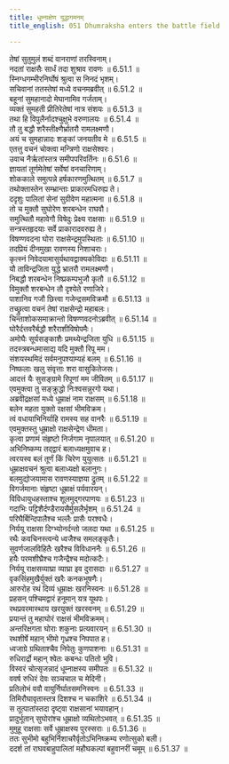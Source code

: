```yaml
---
title: धूम्नाक्षेण युद्धागमनम्
title_english: 051 Dhumraksha enters the battle field

---
```

<div class="audioEmbed"  caption="श्रीराम-हरिसीताराममूर्ति-घनपाठिभ्यां वचनम्" src="https://archive.org/download/Ramayana-recitation-Sriram-harisItArAmamUrti-Ghanapaati-v2/Kanda_6/Kanda_6_YK-051-Dhumraksha_enters_the_battle_field_0.mp3"></div>

तेषां सुतुमुलं शब्दं वानराणां तरस्विनाम्।  
नदतां राक्षसैः सार्धं तदा शुश्राव रावणः ॥ 6.51.1 ॥   
स्निग्धगम्भीरनिर्घोषं श्रुत्वा स निनदं भृशम्।  
सचिवानां ततस्तेषां मध्ये वचनमब्रवीत् ॥ 6.51.2 ॥   
बहूनां सुमहानादो मेघानामिव गर्जताम्।  
व्यक्तं सुमहती प्रीतिरेतेषां नात्र संशयः ॥ 6.51.3 ॥   
तथा हि विपुलैर्नादश्चुक्षुभे वरुणालयः ॥ 6.51.4 ॥   
तौ तु बद्धौ शरैस्तीक्ष्णैर्भ्रातरौ रामलक्ष्मणौ।  
अयं च सुमहान्नादः शङ्कां जनयतीव मे ॥ 6.51.5 ॥   
एतत्तु वचनं चोक्त्वा मन्त्रिणो राक्षसेश्वरः।  
उवाच नैर्ऋतांस्तत्र समीपपरिवर्तिनः ॥ 6.51.6 ॥   
ज्ञायतां तूर्णमेतेषां सर्वेषां वनचारिणाम्।  
शोककाले समुत्पन्ने हर्षकारणमुत्थितम् ॥ 6.51.7 ॥   
तथोक्तास्तेन सम्भ्रान्ताः प्राकारमधिरुह्य ते।  
ददृशुः पालितां सेनां सुग्रीवेण महात्मना ॥ 6.51.8 ॥   
तो च मुक्तौ सुघोरेण शरबन्धेन राघवौ।  
समुत्थितौ महावेगौ विषेदुः प्रेक्ष्य राक्षसाः ॥ 6.51.9 ॥   
सन्त्रस्तहृदयाः सर्वे प्राकारादवरुह्य ते।  
विषण्णवदना घोरा राक्षसेन्द्रमुपस्थिताः ॥ 6.51.10 ॥   
तदप्रियं दीनमुखा रावणस्य निशाचराः।  
कृत्स्नं निवेदयामासुर्यथावद्वाक्यकोविदाः ॥ 6.51.11 ॥   
यौ ताविन्द्रजिता युद्धे भ्रातरौ रामलक्ष्मणौ।  
निबद्धौ शरबन्धेन निष्प्रकम्पभुजौ कृतौ ॥ 6.51.12 ॥   
विमुक्तौ शरबन्धेन तौ दृश्येते रणाजिरे।  
पाशानिव गजौ छित्त्वा गजेन्द्रसमविक्रमौ ॥ 6.51.13 ॥   
तच्छ्रुत्वा वचनं तेषां राक्षसेन्द्रो महाबलः।  
चिन्ताशोकसमाक्रान्तो विषण्णवदनोऽब्रवीत् ॥ 6.51.14 ॥   
घोरैर्दत्तवरैर्बद्धौ शरैराशीविषोपमैः।  
अमोघैः सूर्यसङ्काशैः प्रमथ्येन्द्रजिता युधि ॥ 6.51.15 ॥   
तदस्त्रबन्धमासाद्य यदि मुक्तौ रिपू मम।  
संशयस्थमिदं सर्वमनुपश्याम्यहं बलम् ॥ 6.51.16 ॥   
निष्फलाः खलु संवृत्ताः शरा वासुकितेजसः।  
आदत्तं यैः सुसङ्ग्रामे रिपूणां मम जीवितम् ॥ 6.51.17 ॥   
एवमुक्त्वा तु सङ्क्रुद्धो निःश्वसन्नुरगो यथा।  
अब्रवीद्रक्षसां मध्ये धूम्राक्षं नाम राक्षसम् ॥ 6.51.18 ॥   
बलेन महता युक्तो रक्षसां भीमविक्रम।  
त्वं वधायाभिनिर्याहि रामस्य सह वानरैः ॥ 6.51.19 ॥   
एवमुक्तस्तु धूम्राक्षो राक्षसेन्द्रेण धीमता।  
कृत्वा प्रणामं संहृष्टो निर्जगाम नृपालयात् ॥ 6.51.20 ॥   
अभिनिष्कम्य तद्द्वारं बलाध्यक्षमुवाच ह।  
त्वरयस्व बलं तूर्णं किं चिरेण युयुत्सतः ॥ 6.51.21 ॥   
धूम्राक्षवचनं श्रुत्वा बलाध्यक्षो बलानुगः।  
बलमुद्योजयामास रावणस्याज्ञया द्रुतम् ॥ 6.51.22 ॥   
विगर्जमानाः संहृष्टा धूम्राक्षं पर्यवारयन्।  
विविधायुधहस्ताश्च शूलमुद्गरपाणयः ॥ 6.51.23 ॥   
गदाभिः पट्टिशैर्दण्डैरायसैर्मुसलैर्भृशम् ॥ 6.51.24 ॥   
परिघैर्बिन्दिपालैश्च भल्लैः प्रासैः परश्वधैः।  
निर्ययू राक्षसा दिग्भ्योनर्दन्तो जलदा यथा ॥ 6.51.25 ॥   
रथैः कवचिनस्त्वन्ये ध्वजैश्च समलङ्कृतैः।  
सुवर्णजालविहितैः खरैश्च विविधाननैः ॥ 6.51.26 ॥   
हयैः परमशीघ्रैश्च गजैन्द्रैश्च मदोत्कटैः।  
निर्ययू राक्षसव्याघ्रा व्याघ्रा इव दुरासदाः ॥ 6.51.27 ॥   
वृकसिंहमुखैर्युक्तं खरैः कनकभूषणैः।  
आरुरोह रथं दिव्यं धूम्राक्षः खरनिस्वनः ॥ 6.51.28 ॥   
प्रहसन् पश्चिमद्वारं हनूमान् यत्र यूथपः।  
रथप्रवरमास्थाय खरयुक्तं खरस्वनम् ॥ 6.51.29 ॥   
प्रयान्तं तु महाघोरं राक्षसं भीमविक्रमम्।  
अन्तरिक्षगता घोराः शकुनाः प्रत्यवारयन् ॥ 6.51.30 ॥   
रथशीर्षे महान् भीमो गृध्रश्च निपपात ह।  
ध्वजाग्रे ग्रथिताश्चैव निपेतुः कुणपाशनाः ॥ 6.51.31 ॥   
रुधिरार्द्रो महान् श्वेतः कबन्धः पतितो भुवि।  
विस्वरं चोत्सृजन्नादं धूम्नाक्षस्य समीपतः ॥ 6.51.32 ॥   
ववर्ष रुधिरं देवः सञ्चचाल च मेदिनी।  
प्रतिलोभं ववौ वायुर्निर्घातसमनिस्वनः ॥ 6.51.33 ॥   
तिमिरौघावृतास्तत्र दिशश्च न चकाशिरे ॥ 6.51.34 ॥   
स तूत्पातांस्तदा दृष्ट्वा राक्षसानां भयावहान्।  
प्रादुर्भूतान् सुघोरांश्च धूम्राक्षो व्यथितोऽभवत् ॥ 6.51.35 ॥   
मुमुहू राक्षसाः सर्वे धूम्राक्षस्य पुरस्सराः ॥ 6.51.36 ॥   
ततः सुभीमो बहुभिर्निशाचरैर्वृतोऽभिनिष्क्रम्य रणोत्सुको बली।  
ददर्श तां राघवबाहुपालितां महौघकल्पां बहुवानरीं चमूम् ॥ 6.51.37 ॥   